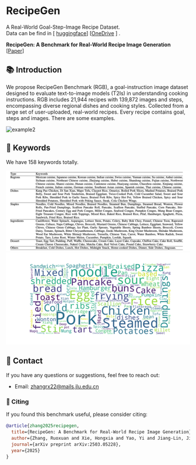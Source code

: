 # RecipeGen
A Real-World Goal-Step-Image Recipe Dataset. <br>
Data can be find in [ [huggingface](https://huggingface.co/datasets/RUOXUAN123/RecipeGen)] [[OneDrive](https://1drv.ms/u/c/3de24ecbad483902/EUx9G_7wy45Mprq0CEqopcwBwOJsT4mCfy981LkUgPwNYQ) ] .

**RecipeGen: A Benchmark for Real-World Recipe Image Generation** [[Paper](https://arxiv.org/abs/2503.05228)] <br>

## 📚 Introduction
We propose RecipeGen Benchmark (RGB), a goal-instruction image dataset designed to evaluate text-to-image models (T2Is) in understanding cooking instructions. RGB includes 21,944 recipes with 139,872 images and steps, encompassing diverse regional dishes and cooking styles. Collected from a large set of user-uploaded, real-world recipes.
Every recipe contains goal, steps and images.
There are some examples.

![example2](images/example2.png)



## 🧪 Keywords
We have 158 keywords totally.

![keywords](images/keyword.png)
![keyword](images/keywords.jpg)


## 📧 Contact
If you have any questions or suggestions, feel free to reach out:

- Email: zhangrx22@mails.jlu.edu.cn
### 📝 Citing

If you found this benchmark useful, please consider citing:

```bibtex
@article{zhang2025recipegen,
  title={RecipeGen: A Benchmark for Real-World Recipe Image Generation},
  author={Zhang, Ruoxuan and Xie, Hongxia and Yao, Yi and Jiang-Lin, Jian-Yu and Wen, Bin and Lo, Ling and Shuai, Hong-Han and Li, Yung-Hui and Cheng, Wen-Huang},
  journal={arXiv preprint arXiv:2503.05228},
  year={2025}
}
```
